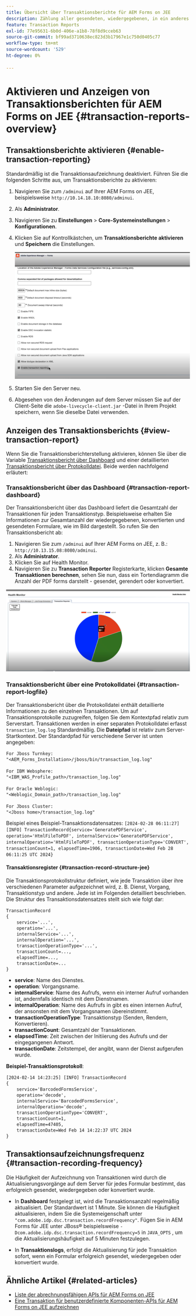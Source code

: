 ```yaml
---
title: Übersicht über Transaktionsberichte für AEM Forms on JEE
description: Zählung aller gesendeten, wiedergegebenen, in ein anderes Format konvertierten Formulare und mehr
feature: Transaction Reports
exl-id: 77e95631-6b0d-406e-a1b8-78f8d9cceb63
source-git-commit: bf99ad3710638ec823d3b17967e1c750d0405c77
workflow-type: tm+mt
source-wordcount: '529'
ht-degree: 0%

---
```


# Aktivieren und Anzeigen von Transaktionsberichten für AEM Forms on JEE {#transaction-reports-overview}

<!--Transaction reports in AEM Forms on JEE let you keep a count of all transactions taken place on your AEM Forms deployment. The objective is to provide information about product usage and helps business stakeholders understand their digital processing volumes. Examples of a transaction include:

* Submission of a document
* Rendition of a document
* Conversion of a document from one file format to another 

For more information on what is considered a transaction, see [Billable APIs](../../forms/using/transaction-reports-billable-apis-jee.md). Transaction log helps you to gain information about the number of documents submitted, rendered, and converted.-->

## Transaktionsberichte aktivieren {#enable-transaction-reporting}

Standardmäßig ist die Transaktionsaufzeichnung deaktiviert. Führen Sie die folgenden Schritte aus, um Transaktionsberichte zu aktivieren:

1. Navigieren Sie zum `/adminui` auf Ihrer AEM Forms on JEE, beispielsweise `http://10.14.18.10:8080/adminui`.
1. Als **Administrator**.
1. Navigieren Sie zu **Einstellungen** > **Core-Systemeinstellungen** > **Konfigurationen**.
1. Klicken Sie auf Kontrollkästchen, um **Transaktionsberichte aktivieren** und **Speichern** die Einstellungen.

   ![sample-transaction-report-jee](assets/enable-transaction-jee.png)

1. Starten Sie den Server neu.
1. Abgesehen von den Änderungen auf dem Server müssen Sie auf der Client-Seite die `adobe-livecycle-client.jar` -Datei in Ihrem Projekt speichern, wenn Sie dieselbe Datei verwenden.

<!--
* You can [enable transaction recording](../../forms/using/viewing-and-understanding-transaction-reports.md#setting-up-transaction-reports) from AEM Web Console. view transaction reports on author, processing, or publish instances. View transaction reports on author or processing instances for an aggregated sum of all transactions. View transaction reports on the publish instances for a count of all transactions that take place only on that publish instance from where the report is run.
-->

<!--Do not author content (Create adaptive forms, interactive communication, themes, and other authoring activities) and process documents (Use workflows, document services, and other processing activities) on the same AEM instance. Keep the transaction recording disabled for AEM Forms servers used to author content. Keep the transaction recording enabled for AEM Forms servers used to process documents.-->

## Anzeigen des Transaktionsberichts {#view-transaction-report}

Wenn Sie die Transaktionsberichterstellung aktivieren, können Sie über die Variable [Transaktionsbericht über Dashboard](#transaction-report-dashboard) und einer detaillierten [Transaktionsbericht über Protokolldatei](#transaction-report-logfile). Beide werden nachfolgend erläutert:

### Transaktionsbericht über das Dashboard {#transaction-report-dashboard}

Der Transaktionsbericht über das Dashboard liefert die Gesamtzahl der Transaktionen für jeden Transaktionstyp. Beispielsweise erhalten Sie Informationen zur Gesamtanzahl der wiedergegebenen, konvertierten und gesendeten Formulare, wie im Bild dargestellt. So rufen Sie den Transaktionsbericht ab:

1. Navigieren Sie zum `/adminui` auf Ihrer AEM Forms on JEE, z. B.: `http://10.13.15.08:8080/adminui`.
1. Als **Administrator**.
1. Klicken Sie auf Health Monitor.
1. Navigieren Sie zu **Transaction Reporter** Registerkarte, klicken **Gesamte Transaktionen berechnen**, sehen Sie nun, dass ein Tortendiagramm die Anzahl der PDF forms darstellt - gesendet, gerendert oder konvertiert.

![sample-transaction-report-jee](assets/transaction-piechart.png)


### Transaktionsbericht über eine Protokolldatei {#transaction-report-logfile}

Der Transaktionsbericht über die Protokolldatei enthält detaillierte Informationen zu den einzelnen Transaktionen. Um auf Transaktionsprotokolle zuzugreifen, folgen Sie dem Kontextpfad relativ zum Serverstart. Transaktionen werden in einer separaten Protokolldatei erfasst `transaction_log.log` Standardmäßig. Die **Dateipfad** ist relativ zum Server-Startkontext. Der Standardpfad für verschiedene Server ist unten angegeben:

```
For Jboss Turnkey:
"<AEM_Forms_Installation>/jboss/bin/transaction_log.log"

For IBM Websphere: 
"<IBM_WAS_Profile_path>/transaction_log.log"

For Oracle Weblogic:
"<Weblogic_Domain_path>/transaction_log.log"

For Jboss Cluster:
"<Jboss home>/transaction_log.log"
```

Beispiel eines Beispiel-Transaktionsdatensatzes:
`[2024-02-28 06:11:27] [INFO] TransactionRecord{service='GeneratePDFService', operation='HtmlFileToPDF', internalService='GeneratePDFService', internalOperation='HtmlFileToPDF', transactionOperationType='CONVERT', transactionCount=1, elapsedTime=1906, transactionDate=Wed Feb 28 06:11:25 UTC 2024}`

#### Transaktionsregister {#transaction-record-structure-jee}

Die Transaktionsprotokollstruktur definiert, wie jede Transaktion über ihre verschiedenen Parameter aufgezeichnet wird, z. B. Dienst, Vorgang, Transaktionstyp und andere. Jede ist im Folgenden detailliert beschrieben. Die Struktur des Transaktionsdatensatzes stellt sich wie folgt dar:

```
TransactionRecord
{
    service='...', 
    operation='...', 
    internalService='...', 
    internalOperation='...', 
    transactionOperationType='...', 
    transactionCount=..., 
    elapsedTime=..., 
    transactionDate=...
}
```

* **service**: Name des Dienstes.
* **operation**: Vorgangsname.
* **internalService**: Name des Aufrufs, wenn ein interner Aufruf vorhanden ist, andernfalls identisch mit dem Dienstnamen.
* **internalOperation**: Name des Aufrufs in gibt es einen internen Aufruf, der ansonsten mit dem Vorgangsnamen übereinstimmt.
* **transactionOperationType**: Transaktionstyp (Senden, Rendern, Konvertieren).
* **transactionCount**: Gesamtzahl der Transaktionen.
* **elapsedTime**: Zeit zwischen der Initiierung des Aufrufs und der eingegangenen Antwort.
* **transactionDate**: Zeitstempel, der angibt, wann der Dienst aufgerufen wurde.

**Beispiel-Transaktionsprotokoll**:

```
[2024-02-14 14:23:25] [INFO] TransactionRecord
{
    service='BarcodedFormsService', 
    operation='decode', 
    internalService='BarcodedFormsService', 
    internalOperation='decode', 
    transactionOperationType='CONVERT', 
    transactionCount=1, 
    elapsedTime=47405, 
    transactionDate=Wed Feb 14 14:22:37 UTC 2024
}
```

## Transaktionsaufzeichnungsfrequenz {#transaction-recording-frequency}

<!--Transaction persistence involves updating the total transaction count for SUBMIT, CONVERT, and RENDER operations on the server periodically: -->

Die Häufigkeit der Aufzeichnung von Transaktionen wird durch die Aktualisierungsvorgänge auf dem Server für jedes Formular bestimmt, das erfolgreich gesendet, wiedergegeben oder konvertiert wurde.

* In **Dashboard** festgelegt ist, wird die Transaktionsanzahl regelmäßig aktualisiert. Der Standardwert ist 1 Minute. Sie können die Häufigkeit aktualisieren, indem Sie die Systemeigenschaft unter `"com.adobe.idp.dsc.transaction.recordFrequency"`. Fügen Sie in AEM Forms für JEE unter JBoss® beispielsweise `-Dcom.adobe.idp.dsc.transaction.recordFrequency=5` in `JAVA_OPTS` , um die Aktualisierungshäufigkeit auf 5 Minuten festzulegen.

* In **Transaktionslogs**, erfolgt die Aktualisierung für jede Transaktion sofort, wenn ein Formular erfolgreich gesendet, wiedergegeben oder konvertiert wurde.

<!-- A transaction remains in the buffer for a specified period (Flush Buffer time + Reverse replication time). By default, it takes approximately 90 seconds for the transaction count to reflect in the transaction report.

Actions like submitting a PDF Form, using Agent UI to preview an interactive communication, or using non-standard form submission methods are not accounted as transactions. AEM Forms provides an API to record such transactions. Call the API from your custom implementations to record a transaction.

## Supported Topology {#supported-topology}

Transaction reports are available only on AEM Forms on OSGi environment. It supports author-publish, author-processing-publish, and only processing topologies. For example, topologies, see [Architecture and deployment topologies for AEM Forms](../../forms/using/transaction-reports-overview.md).

The transaction count is reverse replicated from publish instances to author or processing instances. An indicative author-publish topology is displayed below:

![simple-author-publish-topology](assets/simple-author-publish-topology.png)

>[!NOTE]
>
>AEM Forms transaction reports does not support topologies that contain only publish instances.

### Guidelines for using transaction reports {#guidelines-for-using-transaction-reports}

* Disable transaction reports on all author instances as reports on author instances includes transactions registered during authoring activities.
* Enable the **Show transactions from publish only** option on the author instance to view cumulative transactions from all publish instances. You can also view transaction reports on each publish instance for actual transactions on that particular publish instance only.
* Do not use author instances to run workflows and process documents.
* Before using transaction reporting, if you are have a toplogy with publish servers, ensure that the reverse replication is enabled for all the publish instances.
* Transaction data is reverse-replicated from a publish instance to only corresponding author or processing instance. The author or processing instance cannot further replicate data to another instance. For example, if you have author-processing-publish topology, aggregated transaction data is replicated only to the processing instance.-->

## Ähnliche Artikel {#related-articles}

* [Liste der abrechnungsfähigen APIs für AEM Forms on JEE](../../forms/using/transaction-reports-billable-apis-jee.md)
* [Eine Transaktion für benutzerdefinierte Komponenten-APIs für AEM Forms on JEE aufzeichnen](/help/forms/using/record-transaction-custom-component-jee.md)

